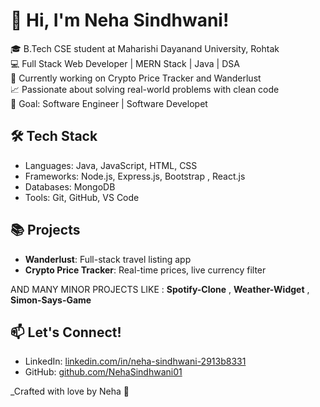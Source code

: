 # 👋 Hi, I'm Neha Sindhwani!

🎓 B.Tech CSE student at Maharishi Dayanand University, Rohtak  
💻 Full Stack Web Developer | MERN Stack | Java | DSA  
🚀 Currently working on Crypto Price Tracker and Wanderlust  
📈 Passionate about solving real-world problems with clean code  
🌟 Goal: Software Engineer | Software Developet 

## 🛠️ Tech Stack
- Languages: Java, JavaScript, HTML, CSS
- Frameworks: Node.js, Express.js, Bootstrap , React.js
- Databases: MongoDB
- Tools: Git, GitHub, VS Code

## 📚 Projects
- **Wanderlust**: Full-stack travel listing app
- **Crypto Price Tracker**: Real-time prices, live currency filter

AND MANY MINOR PROJECTS LIKE : **Spotify-Clone** , **Weather-Widget** , **Simon-Says-Game**

## 📫 Let's Connect!
- LinkedIn: [linkedin.com/in/neha-sindhwani-2913b8331](https://www.linkedin.com/in/neha-sindhwani-2913b8331/)
- GitHub: [github.com/NehaSindhwani01](https://github.com/NehaSindhwani01)


_Crafted with love by Neha 💖

